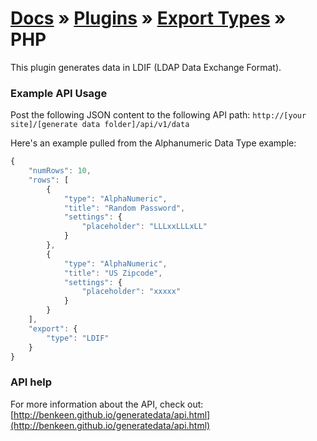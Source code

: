 # [Docs](../../../../../docs/README.md) &raquo; [Plugins](../../README.md) &raquo; [Export Types](../README.md) &raquo; PHP

This plugin generates data in LDIF (LDAP Data Exchange Format).


### Example API Usage

Post the following JSON content to the following API path: 
`http://[your site]/[generate data folder]/api/v1/data`

Here's an example pulled from the Alphanumeric Data Type example:

```javascript
{
    "numRows": 10,
    "rows": [
        {
            "type": "AlphaNumeric",
            "title": "Random Password",
            "settings": {
                "placeholder": "LLLxxLLLxLL"
            }
        },
        {
            "type": "AlphaNumeric",
            "title": "US Zipcode",
            "settings": {
                "placeholder": "xxxxx"
            }
        }
    ],
    "export": {
        "type": "LDIF"
    }
}
```

### API help

For more information about the API, check out:
[http://benkeen.github.io/generatedata/api.html](http://benkeen.github.io/generatedata/api.html)
